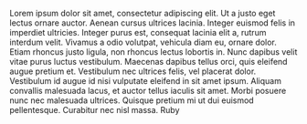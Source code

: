 Lorem ipsum dolor sit amet, consectetur adipiscing elit. Ut a justo eget lectus ornare auctor. Aenean cursus ultrices lacinia. Integer euismod felis in imperdiet ultricies. Integer purus est, consequat lacinia elit a, rutrum interdum velit. Vivamus a odio volutpat, vehicula diam eu, ornare dolor. Etiam rhoncus justo ligula, non rhoncus lectus lobortis in. Nunc dapibus velit vitae purus luctus vestibulum. Maecenas dapibus tellus orci, quis eleifend augue pretium et. Vestibulum nec ultrices felis, vel placerat dolor. Vestibulum id augue id nisi vulputate eleifend in sit amet ipsum. Aliquam convallis malesuada lacus, et auctor tellus iaculis sit amet. Morbi posuere nunc nec malesuada ultrices. Quisque pretium mi ut dui euismod pellentesque. Curabitur nec nisl massa. Ruby
